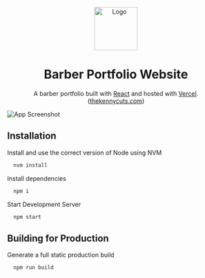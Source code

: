 <div align="center">
  <img alt="Logo" src="https://www.thekennycuts.com/static/media/kennyLogo.6ff7946338f9884eec70.png" width="100" />
</div>

<h1 align="center">
  Barber Portfolio Website
</h1>

<p align="center">
  A barber portfolio built with <a href="https://reactjs.org" target="_blank">React</a> and hosted with <a href="https://vercel.com/" target="_blank">Vercel</a>. (<a href="https://www.thekennycuts.com" target="_blank">thekennycuts.com</a>)
</p>

![App Screenshot](https://www.thekennycuts.com/assets/share.webp)

## Installation

Install and use the correct version of Node using NVM

```bash
  nvm install
```

Install dependencies

```bash
  npm i
```

Start Development Server

```bash
  npm start
```

## Building for Production

Generate a full static production build

```bash
  npm run build
```

